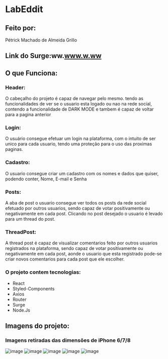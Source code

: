 # LabEddit

## Feito por:
Pétrick Machado de Almeida Grillo

## Link do Surge:ww.www.w.ww

## O que Funciona:
### Header:
O cabeçalho do projeto é capaz de navegar pelo mesmo. tendo as funcionalidades de ver se o usuario esta logado ou nao na rede social, contendo a funcionalidade de DARK MODE e tambem é capaz de voltar para a pagina anterior

### Login: 
O usuário consegue efetuar um login na plataforma, com o intuito de ser unico para cada usuario, tendo uma proteção para o uso das proximas paginas.
### Cadastro: 
O usuario consegue criar um cadastro com os nomes e dados que quiser, podendo conter, Nome, E-mail e Senha
### Posts: 
A aba de post o usuario consegue ver todos os posts da rede social efetuado por outros usuarios, sendo capaz de votar positivamente ou negativamente em cada post. Clicando no post desejado o usuario é levado para um thread do post.
### ThreadPost:
A thread post é capaz de visualizar comentarios feito por outros usuarios registrados na plataforma, sendo capaz de votar positivamente ou negativamente em cada post, aonde o usuario que esta registrado pode-se criar novos comentarios para cada post que ele escolher.

### O projeto contem tecnologias:
- React
- Styled-Components
- Axios
- Router
- Surge
- Node.Js

## Imagens do projeto:
### Imagens retiradas das dimensões de iPhone 6/7/8

![image](https://user-images.githubusercontent.com/104538955/181772300-2248784e-d3bd-4d46-93b1-99617d9ee371.png)
![image](https://user-images.githubusercontent.com/104538955/181772259-d6ff1be7-d415-4fe7-a97f-b1389e6d5f9c.png)
![image](https://user-images.githubusercontent.com/104538955/181772171-aa165c6f-e1b5-435a-8f58-6b3619f39713.png)
![image](https://user-images.githubusercontent.com/104538955/181772208-ae8d328b-2271-40d5-877d-8f0adfc778d8.png)
![image](https://user-images.githubusercontent.com/104538955/181772068-2eb3709d-3168-4c90-9d05-bc381dd74c0b.png)
